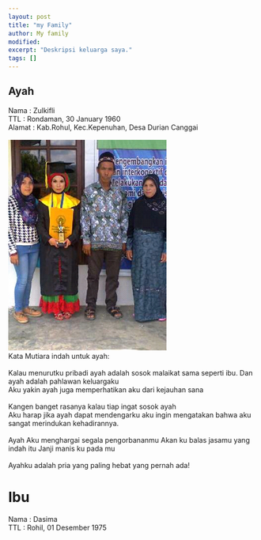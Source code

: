 ```yaml
---
layout: post
title: "my Family"
author: My family
modified:
excerpt: "Deskripsi keluarga saya."
tags: []
---
```

## Ayah
Nama    : Zulkifli<br>
TTL     : Rondaman, 30 January 1960<br>
Alamat  : Kab.Rohul, Kec.Kepenuhan, Desa Durian Canggai<br>
<br>
<img src="/assets/FB_IMG_14615787413032044.jpg"><br>
Kata Mutiara indah untuk ayah:<br>
<br>
Kalau menurutku pribadi ayah adalah sosok malaikat sama seperti ibu. Dan ayah adalah pahlawan keluargaku<br>
Aku yakin ayah juga memperhatikan aku dari kejauhan sana<br>
<br>
Kangen banget rasanya kalau tiap ingat sosok ayah<br>
Aku harap jika ayah dapat mendengarku aku ingin mengatakan bahwa aku sangat merindukan kehadirannya.<br>
<br>
Ayah Aku menghargai segala pengorbananmu Akan ku balas jasamu yang indah itu Janji manis ku pada mu<br>
<br>
Ayahku adalah pria yang paling hebat yang pernah ada!<br>

# Ibu
Nama  : Dasima<br>
TTL   : Rohil, 01 Desember 1975<br>
